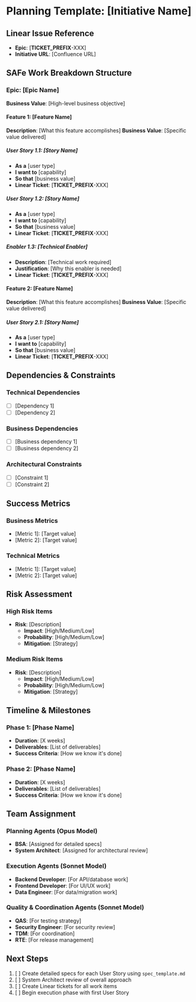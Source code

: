 # Planning Template: [Initiative Name]

## Linear Issue Reference
- **Epic**: [__TICKET_PREFIX__-XXX]
- **Initiative URL**: [Confluence URL]

## SAFe Work Breakdown Structure

### Epic: [Epic Name]
**Business Value**: [High-level business objective]

#### Feature 1: [Feature Name]
**Description**: [What this feature accomplishes]
**Business Value**: [Specific value delivered]

##### User Story 1.1: [Story Name]
- **As a** [user type]
- **I want to** [capability]
- **So that** [business value]
- **Linear Ticket**: [__TICKET_PREFIX__-XXX]

##### User Story 1.2: [Story Name]
- **As a** [user type]
- **I want to** [capability]
- **So that** [business value]
- **Linear Ticket**: [__TICKET_PREFIX__-XXX]

##### Enabler 1.3: [Technical Enabler]
- **Description**: [Technical work required]
- **Justification**: [Why this enabler is needed]
- **Linear Ticket**: [__TICKET_PREFIX__-XXX]

#### Feature 2: [Feature Name]
**Description**: [What this feature accomplishes]
**Business Value**: [Specific value delivered]

##### User Story 2.1: [Story Name]
- **As a** [user type]
- **I want to** [capability]
- **So that** [business value]
- **Linear Ticket**: [__TICKET_PREFIX__-XXX]

## Dependencies & Constraints

### Technical Dependencies
- [ ] [Dependency 1]
- [ ] [Dependency 2]

### Business Dependencies
- [ ] [Business dependency 1]
- [ ] [Business dependency 2]

### Architectural Constraints
- [ ] [Constraint 1]
- [ ] [Constraint 2]

## Success Metrics

### Business Metrics
- [Metric 1]: [Target value]
- [Metric 2]: [Target value]

### Technical Metrics
- [Metric 1]: [Target value]
- [Metric 2]: [Target value]

## Risk Assessment

### High Risk Items
- **Risk**: [Description]
  - **Impact**: [High/Medium/Low]
  - **Probability**: [High/Medium/Low]
  - **Mitigation**: [Strategy]

### Medium Risk Items
- **Risk**: [Description]
  - **Impact**: [High/Medium/Low]
  - **Probability**: [High/Medium/Low]
  - **Mitigation**: [Strategy]

## Timeline & Milestones

### Phase 1: [Phase Name]
- **Duration**: [X weeks]
- **Deliverables**: [List of deliverables]
- **Success Criteria**: [How we know it's done]

### Phase 2: [Phase Name]
- **Duration**: [X weeks]
- **Deliverables**: [List of deliverables]
- **Success Criteria**: [How we know it's done]

## Team Assignment

### Planning Agents (Opus Model)
- **BSA**: [Assigned for detailed specs]
- **System Architect**: [Assigned for architectural review]

### Execution Agents (Sonnet Model)
- **Backend Developer**: [For API/database work]
- **Frontend Developer**: [For UI/UX work]
- **Data Engineer**: [For data/migration work]

### Quality & Coordination Agents (Sonnet Model)
- **QAS**: [For testing strategy]
- **Security Engineer**: [For security review]
- **TDM**: [For coordination]
- **RTE**: [For release management]

## Next Steps

1. [ ] Create detailed specs for each User Story using `spec_template.md`
2. [ ] System Architect review of overall approach
3. [ ] Create Linear tickets for all work items
4. [ ] Begin execution phase with first User Story
